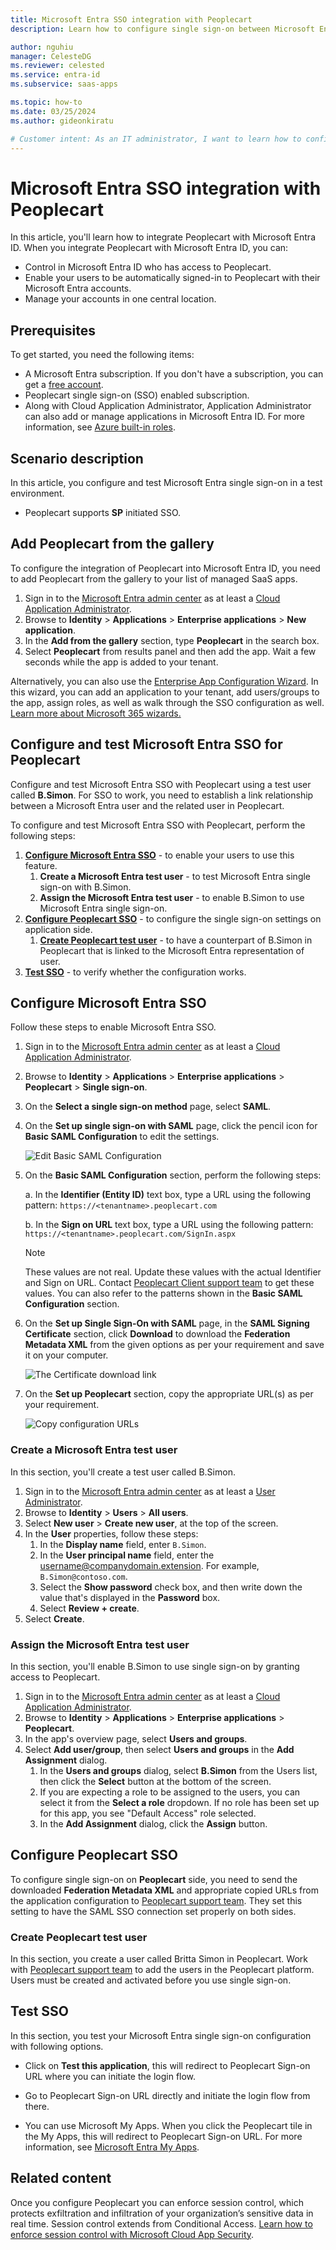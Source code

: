 ```yaml
---
title: Microsoft Entra SSO integration with Peoplecart
description: Learn how to configure single sign-on between Microsoft Entra ID and Peoplecart.

author: nguhiu
manager: CelesteDG
ms.reviewer: celested
ms.service: entra-id
ms.subservice: saas-apps

ms.topic: how-to
ms.date: 03/25/2024
ms.author: gideonkiratu

# Customer intent: As an IT administrator, I want to learn how to configure single sign-on between Microsoft Entra ID and Peoplecart so that I can control who has access to Peoplecart, enable automatic sign-in with Microsoft Entra accounts, and manage my accounts in one central location.
---
```

# Microsoft Entra SSO integration with Peoplecart

In this article,  you'll learn how to integrate Peoplecart with Microsoft Entra ID. When you integrate Peoplecart with Microsoft Entra ID, you can:

* Control in Microsoft Entra ID who has access to Peoplecart.
* Enable your users to be automatically signed-in to Peoplecart with their Microsoft Entra accounts.
* Manage your accounts in one central location.

## Prerequisites

To get started, you need the following items:

* A Microsoft Entra subscription. If you don't have a subscription, you can get a [free account](https://azure.microsoft.com/free/).
* Peoplecart single sign-on (SSO) enabled subscription.
* Along with Cloud Application Administrator, Application Administrator can also add or manage applications in Microsoft Entra ID.
For more information, see [Azure built-in roles](~/identity/role-based-access-control/permissions-reference.md).

## Scenario description

In this article,  you configure and test Microsoft Entra single sign-on in a test environment.

* Peoplecart supports **SP** initiated SSO.

## Add Peoplecart from the gallery

To configure the integration of Peoplecart into Microsoft Entra ID, you need to add Peoplecart from the gallery to your list of managed SaaS apps.

1. Sign in to the [Microsoft Entra admin center](https://entra.microsoft.com) as at least a [Cloud Application Administrator](~/identity/role-based-access-control/permissions-reference.md#cloud-application-administrator).
1. Browse to **Identity** > **Applications** > **Enterprise applications** > **New application**.
1. In the **Add from the gallery** section, type **Peoplecart** in the search box.
1. Select **Peoplecart** from results panel and then add the app. Wait a few seconds while the app is added to your tenant.

 Alternatively, you can also use the [Enterprise App Configuration Wizard](https://portal.office.com/AdminPortal/home?Q=Docs#/azureadappintegration). In this wizard, you can add an application to your tenant, add users/groups to the app, assign roles, as well as walk through the SSO configuration as well. [Learn more about Microsoft 365 wizards.](/microsoft-365/admin/misc/azure-ad-setup-guides)

<a name='configure-and-test-azure-ad-sso-for-peoplecart'></a>

## Configure and test Microsoft Entra SSO for Peoplecart

Configure and test Microsoft Entra SSO with Peoplecart using a test user called **B.Simon**. For SSO to work, you need to establish a link relationship between a Microsoft Entra user and the related user in Peoplecart.

To configure and test Microsoft Entra SSO with Peoplecart, perform the following steps:

1. **[Configure Microsoft Entra SSO](#configure-azure-ad-sso)** - to enable your users to use this feature.
    1. **Create a Microsoft Entra test user** - to test Microsoft Entra single sign-on with B.Simon.
    1. **Assign the Microsoft Entra test user** - to enable B.Simon to use Microsoft Entra single sign-on.
1. **[Configure Peoplecart SSO](#configure-peoplecart-sso)** - to configure the single sign-on settings on application side.
    1. **[Create Peoplecart test user](#create-peoplecart-test-user)** - to have a counterpart of B.Simon in Peoplecart that is linked to the Microsoft Entra representation of user.
1. **[Test SSO](#test-sso)** - to verify whether the configuration works.

<a name='configure-azure-ad-sso'></a>

## Configure Microsoft Entra SSO

Follow these steps to enable Microsoft Entra SSO.

1. Sign in to the [Microsoft Entra admin center](https://entra.microsoft.com) as at least a [Cloud Application Administrator](~/identity/role-based-access-control/permissions-reference.md#cloud-application-administrator).
1. Browse to **Identity** > **Applications** > **Enterprise applications** > **Peoplecart** > **Single sign-on**.
1. On the **Select a single sign-on method** page, select **SAML**.
1. On the **Set up single sign-on with SAML** page, click the pencil icon for **Basic SAML Configuration** to edit the settings.

   ![Edit Basic SAML Configuration](common/edit-urls.png)

1. On the **Basic SAML Configuration** section, perform the following steps:

    a. In the **Identifier (Entity ID)** text box, type a URL using the following pattern:
    `https://<tenantname>.peoplecart.com`

	b. In the **Sign on URL** text box, type a URL using the following pattern:
    `https://<tenantname>.peoplecart.com/SignIn.aspx`

	> [!NOTE]
	> These values are not real. Update these values with the actual Identifier and Sign on URL. Contact [Peoplecart Client support team](https://peoplecart.com/ContactUs.aspx) to get these values. You can also refer to the patterns shown in the **Basic SAML Configuration** section.

1. On the **Set up Single Sign-On with SAML** page, in the **SAML Signing Certificate** section, click **Download** to download the **Federation Metadata XML** from the given options as per your requirement and save it on your computer.

	![The Certificate download link](common/metadataxml.png)

6. On the **Set up Peoplecart** section, copy the appropriate URL(s) as per your requirement.

	![Copy configuration URLs](common/copy-configuration-urls.png)

<a name='create-an-azure-ad-test-user'></a>

### Create a Microsoft Entra test user 

In this section, you'll create a test user called B.Simon.

1. Sign in to the [Microsoft Entra admin center](https://entra.microsoft.com) as at least a [User Administrator](~/identity/role-based-access-control/permissions-reference.md#user-administrator).
1. Browse to **Identity** > **Users** > **All users**.
1. Select **New user** > **Create new user**, at the top of the screen.
1. In the **User** properties, follow these steps:
   1. In the **Display name** field, enter `B.Simon`.  
   1. In the **User principal name** field, enter the username@companydomain.extension. For example, `B.Simon@contoso.com`.
   1. Select the **Show password** check box, and then write down the value that's displayed in the **Password** box.
   1. Select **Review + create**.
1. Select **Create**.

<a name='assign-the-azure-ad-test-user'></a>

### Assign the Microsoft Entra test user

In this section, you'll enable B.Simon to use single sign-on by granting access to Peoplecart.

1. Sign in to the [Microsoft Entra admin center](https://entra.microsoft.com) as at least a [Cloud Application Administrator](~/identity/role-based-access-control/permissions-reference.md#cloud-application-administrator).
1. Browse to **Identity** > **Applications** > **Enterprise applications** > **Peoplecart**.
1. In the app's overview page, select **Users and groups**.
1. Select **Add user/group**, then select **Users and groups** in the **Add Assignment** dialog.
   1. In the **Users and groups** dialog, select **B.Simon** from the Users list, then click the **Select** button at the bottom of the screen.
   1. If you are expecting a role to be assigned to the users, you can select it from the **Select a role** dropdown. If no role has been set up for this app, you see "Default Access" role selected.
   1. In the **Add Assignment** dialog, click the **Assign** button.

## Configure Peoplecart SSO

To configure single sign-on on **Peoplecart** side, you need to send the downloaded **Federation Metadata XML** and appropriate copied URLs from the application configuration to [Peoplecart support team](https://peoplecart.com/ContactUs.aspx). They set this setting to have the SAML SSO connection set properly on both sides.

### Create Peoplecart test user

In this section, you create a user called Britta Simon in Peoplecart. Work with [Peoplecart support team](https://peoplecart.com/ContactUs.aspx) to add the users in the Peoplecart platform. Users must be created and activated before you use single sign-on.

## Test SSO

In this section, you test your Microsoft Entra single sign-on configuration with following options. 

* Click on **Test this application**, this will redirect to Peoplecart Sign-on URL where you can initiate the login flow. 

* Go to Peoplecart Sign-on URL directly and initiate the login flow from there.

* You can use Microsoft My Apps. When you click the Peoplecart tile in the My Apps, this will redirect to Peoplecart Sign-on URL. For more information, see [Microsoft Entra My Apps](/azure/active-directory/manage-apps/end-user-experiences#azure-ad-my-apps).

## Related content

Once you configure Peoplecart you can enforce session control, which protects exfiltration and infiltration of your organization’s sensitive data in real time. Session control extends from Conditional Access. [Learn how to enforce session control with Microsoft Cloud App Security](/cloud-app-security/proxy-deployment-aad).
